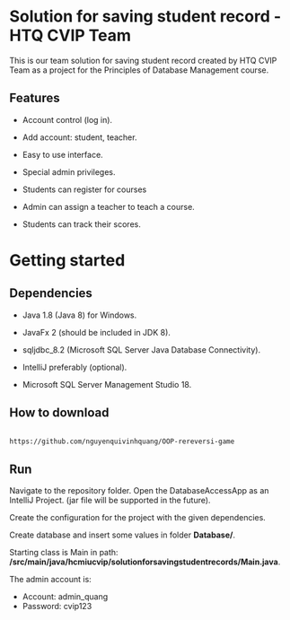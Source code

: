 # Solution for saving student record - HTQ CVIP Team

  

This is our team solution for saving student record  created by HTQ CVIP Team as a project for the Principles of Database Management course.

   

## Features

* Account control (log in).

* Add account: student, teacher.

* Easy to use interface.

* Special admin privileges.

* Students can register for courses

* Admin can assign a teacher to teach a course.

* Students can track their scores.
  

# Getting started

## Dependencies

* Java 1.8 (Java 8) for Windows.

* JavaFx 2 (should be included in JDK 8).

* sqljdbc_8.2 (Microsoft SQL Server Java Database Connectivity).

* IntelliJ preferably (optional).

 * Microsoft SQL Server Management Studio 18.
## How to download

```bash

https://github.com/nguyenquivinhquang/OOP-rereversi-game

```

## Run

Navigate to the repository folder. Open the DatabaseAccessApp as an IntelliJ Project. (jar file will be supported in the future).

Create the configuration for the project with the given dependencies. 

Create database and insert some values in folder **Database/**.

Starting class is Main in path: **/src/main/java/hcmiucvip/solutionforsavingstudentrecords/Main.java**.

The admin account is: 

+ Account: admin_quang
+ Password: cvip123

  

